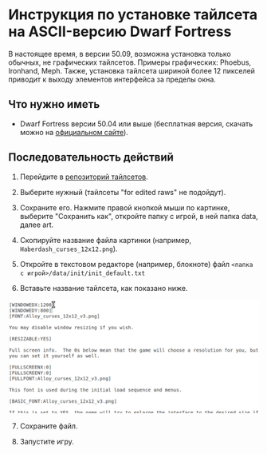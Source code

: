 # Инструкция по установке тайлсета на ASCII-версию Dwarf Fortress

В настоящее время, в версии 50.09, возможна установка только обычных, не графических тайлсетов. Примеры графических: Phoebus, Ironhand, Meph. Также, установка тайлсета шириной более 12 пикселей приводит к выходу элементов интерфейса за пределы окна.

## Что нужно иметь

* Dwarf Fortress версии 50.04 или выше (бесплатная версия, скачать можно на [официальном сайте](http://bay12games.com/dwarves/older_versions.html)).

## Последовательность действий

1. Перейдите в [репозиторий тайлсетов](https://dwarffortresswiki.org/index.php/Tileset_repository).

2. Выберите нужный (тайлсеты "for edited raws" не подойдут).

3. Сохраните его. Нажмите правой кнопкой мыши по картинке, выберите "Сохранить как", откройте папку с игрой, в ней папка data, далее art.

4. Скопируйте название файла картинки (например, `Haberdash_curses_12x12.png`).

5. Откройте в текстовом редакторе (например, блокноте) файл `<папка с игрой>/data/init/init_default.txt`

6. Вставьте название тайлсета, как показано ниже.

![Замена тайлсета в файле настроек](Tileset_settings_file_substitution.gif)

7. Сохраните файл.

8. Запустите игру.
